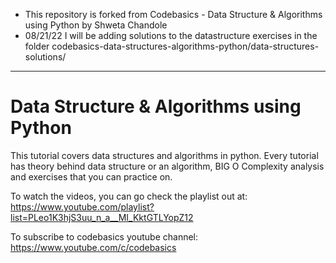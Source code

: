 - This repository is forked from Codebasics - Data Structure & Algorithms using Python by Shweta Chandole
- 08/21/22 I will be adding solutions to the datastructure exercises in the folder codebasics-data-structures-algorithms-python/data-structures-solutions/

----
# Data Structure & Algorithms using Python
This tutorial covers data structures and algorithms in python. Every tutorial has theory behind data structure or an algorithm, BIG O Complexity analysis and exercises that you can practice on.

To watch the videos, you can go check the playlist out at: https://www.youtube.com/playlist?list=PLeo1K3hjS3uu_n_a__MI_KktGTLYopZ12

To subscribe to codebasics youtube channel: https://www.youtube.com/c/codebasics
